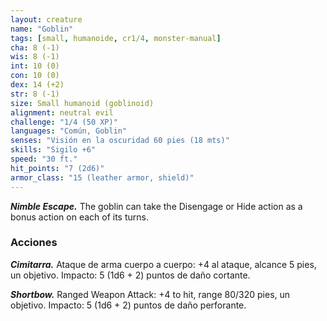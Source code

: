 ```yaml
---
layout: creature
name: "Goblin"
tags: [small, humanoide, cr1/4, monster-manual]
cha: 8 (-1)
wis: 8 (-1)
int: 10 (0)
con: 10 (0)
dex: 14 (+2)
str: 8 (-1)
size: Small humanoid (goblinoid)
alignment: neutral evil
challenge: "1/4 (50 XP)"
languages: "Común, Goblin"
senses: "Visión en la oscuridad 60 pies (18 mts)"
skills: "Sigilo +6"
speed: "30 ft."
hit_points: "7 (2d6)"
armor_class: "15 (leather armor, shield)"
---
```


***Nimble Escape.*** The goblin can take the Disengage or Hide action as a bonus action on each of its turns.

### Acciones

***Cimitarra.*** Ataque de arma cuerpo a cuerpo: +4 al ataque, alcance 5 pies, un objetivo. Impacto: 5 (1d6 + 2) puntos de daño cortante.

***Shortbow.*** Ranged Weapon Attack: +4 to hit, range 80/320 pies, un objetivo. Impacto: 5 (1d6 + 2) puntos de daño perforante.